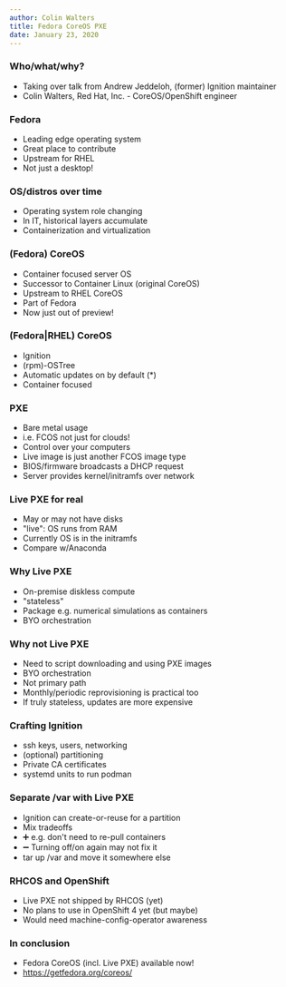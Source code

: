 ```yaml
---
author: Colin Walters
title: Fedora CoreOS PXE
date: January 23, 2020
---
```


### Who/what/why?

- Taking over talk from Andrew Jeddeloh, (former) Ignition maintainer
- Colin Walters, Red Hat, Inc. - CoreOS/OpenShift engineer

### Fedora

- Leading edge operating system
- Great place to contribute
- Upstream for RHEL
- Not just a desktop!

### OS/distros over time

- Operating system role changing
- In IT, historical layers accumulate
- Containerization and virtualization

### (Fedora) CoreOS

- Container focused server OS
- Successor to Container Linux (original CoreOS)
- Upstream to RHEL CoreOS
- Part of Fedora
- Now just out of preview!

### (Fedora|RHEL) CoreOS

- Ignition
- (rpm)-OSTree
- Automatic updates on by default (*)
- Container focused

### PXE

- Bare metal usage
- i.e. FCOS not just for clouds!
- Control over your computers
- Live image is just another FCOS image type
- BIOS/firmware broadcasts a DHCP request
- Server provides kernel/initramfs over network

### Live PXE for real

- May or may not have disks
- "live": OS runs from RAM
- Currently OS is in the initramfs
- Compare w/Anaconda

### Why Live PXE

- On-premise diskless compute
- "stateless"
- Package e.g. numerical simulations as containers
- BYO orchestration

### Why not Live PXE

- Need to script downloading and using PXE images
- BYO orchestration
- Not primary path
- Monthly/periodic reprovisioning is practical too
- If truly stateless, updates are more expensive

### Crafting Ignition

- ssh keys, users, networking
- (optional) partitioning
- Private CA certificates
- systemd units to run podman

### Separate /var with Live PXE

- Ignition can create-or-reuse for a partition
- Mix tradeoffs
- ➕ e.g. don't need to re-pull containers
- ➖ Turning off/on again may not fix it
- tar up /var and move it somewhere else

### RHCOS and OpenShift

- Live PXE not shipped by RHCOS (yet)
- No plans to use in OpenShift 4 yet (but maybe)
- Would need machine-config-operator awareness

### In conclusion

- Fedora CoreOS (incl. Live PXE) available now!
- https://getfedora.org/coreos/

<!-- ----

PREVIOUS NOTES
===

Have Live OS setup in FCOS
---

Fresh OS with ignition run each boot, but 
https://github.com/coreos/ignition/blob/master/doc/operator-notes.md
state in ``/var`

More advanced:
- [Can't use RAID](https://github.com/coreos/ignition/issues/579)


Advantages:
 - Harder for persistent OS compromise
 - No config drift
 - Simple

Disadvantages:
 - Slower boots
 - Must download/set up new OS image for updates (but can w/iPXE point directly at Internet)
 - Don't append to files in /var


Config merging:

- Leaf configs can affect Ignition section for parents
    - if a child config is merged with a CA cert, then that cert can be used to fetch other configs
- How merging works with files/links/directories


Platform independence of persistent data: Boot w/qemu, persistent storage, boot in AWS


Testing PXE:
- https://gist.github.com/cgwalters/bf6f5b6f788d01211dbe6cd362309a0d
- https://gist.github.com/ajeddeloh/15470b6e9b042bb89b00d88627c6216e

-->